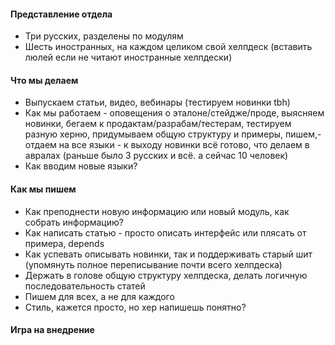  #### Представление отдела
  * Три русских, разделены по модулям
  * Шесть иностранных, на каждом целиком свой хелпдеск (вставить люлей если не читают иностранные хелпдески)
  #### Что мы делаем
  * Выпускаем статьи, видео, вебинары (тестируем новинки tbh)
  * Как мы работаем - оповещения о эталоне/стейдже/проде, выясняем новинки, бегаем к продактам/разрабам/тестерам, тестируем разную херню, придумываем общую структуру и примеры, пишем,- отдаем на все языки - к выходу новинки всё готово, что делаем в авралах (раньше было 3 русских и всё. а сейчас 10 человек)
  * Как вводим новые языки?
  #### Как мы пишем
  * Как преподнести новую информацию или новый модуль, как собрать информацию?
  * Как написать статью - просто описать интерфейс или плясать от примера, depends
  * Как успевать описывать новинки, так и поддерживать старый шит (упомянуть полное переписывание почти всего хелпдеска)
  * Держать в голове общую структуру хелпдеска, делать логичную последовательность статей
  * Пишем для всех, а не для каждого
  * Стиль, кажется просто, но хер напишешь понятно?
  #### Игра на внедрение
